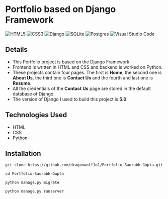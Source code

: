 # Portfolio based on Django Framework

![HTML5](https://img.shields.io/badge/html5-%23E34F26.svg?style=for-the-badge&logo=html5&logoColor=white)
![CSS3](https://img.shields.io/badge/css3-%231572B6.svg?style=for-the-badge&logo=css3&logoColor=white)
![Django](https://img.shields.io/badge/django-%23092E20.svg?style=for-the-badge&logo=django&logoColor=white)
![SQLite](https://img.shields.io/badge/sqlite-%2307405e.svg?style=for-the-badge&logo=sqlite&logoColor=white)
![Postgres](https://img.shields.io/badge/postgres-%23316192.svg?style=for-the-badge&logo=postgresql&logoColor=white)
![Visual Studio Code](https://img.shields.io/badge/Visual%20Studio%20Code-0078d7.svg?style=for-the-badge&logo=visual-studio-code&logoColor=white)

## Details
* This Portfolio project is based on the Django Framework.
* Frontend is written in HTML and CSS and backend is worked on Python.
* These projects contain four pages. The first is **Home**, the second one is **About Us**, the third one is **Contact Us** and the fourth and last one is **Resume**.
* All the credentials of the **Contact Us** page are stored in the default database of Django.
* The version of Django I used to build this project is **5.0**.

## Technologies Used
* HTML
* CSS
* Python

## Installation
```
git clone https://github.com/dragonwolf1o1/Portfolio-Saurabh-Gupta.git

cd Portfolio-Saurabh-Gupta

python manage.py migrate

python manage.py runserver

```

